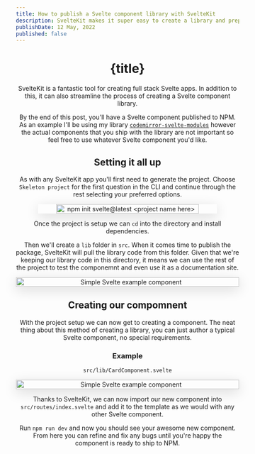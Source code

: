 ```yaml
---
title: How to publish a Svelte component library with SvelteKit
description: SvelteKit makes it super easy to create a library and prepare it for publishing to NPM.
publishDate: 12 May, 2022
published: false
---
```


<script>
  import Header from '../../../components/Header.svelte';
  
</script>

<Header title={title}/>

# {title}

SvelteKit is a fantastic tool for creating full stack Svelte apps. In addition to this, it can also streamline the process of creating a Svelte component library.

By the end of this post, you'll have a Svelte component published to NPM. As an example I'll be using my library [`codemirror-svelte-modules`](https://www.npmjs.com/package/codemirror-svelte-modules) however the actual components that you ship with the library are not important so feel free to use whatever Svelte component you'd like.

## Setting it all up

As with any SvelteKit app you'll first need to generate the project. Choose `Skeleton project` for the first question in the CLI and continue through the rest selecting your preferred options.

<div style='width: 100%; display: flex; justify-content: center'>
<img src="/img/svelte-lib/init_svelte_project.svg" alt="npm init svelte@latest <project name here>" width="80%" style='box-shadow: rgba(0, 0, 0, 0.15) 0px 7px 29px 0px;'/>
</div>

Once the project is setup we can `cd` into the directory and install dependencies.

Then we'll create a `lib` folder in `src`. When it comes time to publish the package, SvelteKit will pull the library code from this folder. Given that we're keeping our library code in this directory, it means we can use the rest of the project to test the componemnt and even use it as a documentation site.

<div style='width: 100%; display: flex; justify-content: center'>
<img src="/img/svelte-lib/svelte_kit_proj_structure.svg" alt="Simple Svelte example component" width="100%" style='box-shadow: rgba(0, 0, 0, 0.15) 0px 7px 29px 0px;'/>
</div>

## Creating our compomnent

With the project setup we can now get to creating a component. The neat thing about this method of creating a library, you can just author a typical Svelte component, no special requirements.

### Example

`src/lib/CardComponent.svelte`

<div style='width: 100%; display: flex; justify-content: center'>
<img src="/img/svelte-lib/basic_svelte_component.svg" alt="Simple Svelte example component" width="100%" style='box-shadow: rgba(0, 0, 0, 0.15) 0px 7px 29px 0px;'/>
</div>

Thanks to SvelteKit, we can now import our new component into `src/routes/index.svelte` and add it to the template as we would with any other Svelte component.

Run `npm run dev` and now you should see your awesome new component. From here you can refine and fix any bugs until you're happy the component is ready to ship to NPM.
